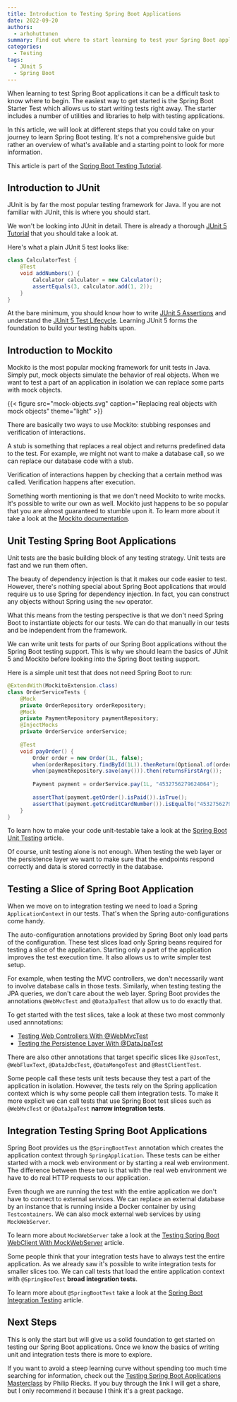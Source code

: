```yaml
---
title: Introduction to Testing Spring Boot Applications
date: 2022-09-20
authors:
  - arhohuttunen
summary: Find out where to start learning to test your Spring Boot applications.
categories:
  - Testing
tags:
  - JUnit 5
  - Spring Boot
---
```


When learning to test Spring Boot applications it can be a difficult task to know where to begin. The easiest way to get started is the Spring Boot Starter Test which allows us to start writing tests right away. The starter includes a number of utilities and libraries to help with testing applications. 

In this article, we will look at different steps that you could take on your journey to learn Spring Boot testing. It's not a comprehensive guide but rather an overview of what's available and a starting point to look for more information.

This article is part of the [Spring Boot Testing Tutorial](/spring-boot-testing-tutorial).

## Introduction to JUnit

JUnit is by far the most popular testing framework for Java. If you are not familiar with JUnit, this is where you should start.

We won't be looking into JUnit in detail. There is already a thorough [JUnit 5 Tutorial](/junit-5-tutorial/) that you should take a look at.

Here's what a plain JUnit 5 test looks like:

```java
class CalculatorTest {
    @Test  
    void addNumbers() {  
        Calculator calculator = new Calculator();  
        assertEquals(3, calculator.add(1, 2));  
    }
}
```

At the bare minimum, you should know how to write [JUnit 5 Assertions](/junit-5-assertions/) and understand the [JUnit 5 Test Lifecycle](/junit-5-test-lifecycle/). Learning JUnit 5 forms the foundation to build your testing habits upon.

## Introduction to Mockito

Mockito is the most popular mocking framework for unit tests in Java. Simply put, mock objects simulate the behavior of real objects. When we want to test a part of an application in isolation we can replace some parts with mock objects.

{{< figure src="mock-objects.svg" caption="Replacing real objects with mock objects" theme="light" >}}

There are basically two ways to use Mockito: stubbing responses and verification of interactions.

A stub is something that replaces a real object and returns predefined data to the test. For example, we might not want to make a database call, so we can replace our database code with a stub.

Verification of interactions happen by checking that a certain method was called. Verification happens after execution.

Something worth mentioning is that we don't need Mockito to write mocks. It's possible to write our own as well. Mockito just happens to be so popular that you are almost guaranteed to stumble upon it. To learn more about it take a look at the [Mockito documentation](https://site.mockito.org).

## Unit Testing Spring Boot Applications

Unit tests are the basic building block of any testing strategy. Unit tests are fast and we run them often.

The beauty of dependency injection is that it makes our code easier to test. However, there's nothing special about Spring Boot applications that would require us to use Spring for dependency injection. In fact, you can construct any objects without Spring using the `new` operator.

What this means from the testing perspective is that we don't need Spring Boot to instantiate objects for our tests. We can do that manually in our tests and be independent from the framework.

We can write unit tests for parts of our Spring Boot applications without the Spring Boot testing support. This is why we should learn the basics of JUnit 5 and Mockito before looking into the Spring Boot testing support.

Here is a simple unit test that does not need Spring Boot to run:

```java
@ExtendWith(MockitoExtension.class)  
class OrderServiceTests {  
    @Mock  
    private OrderRepository orderRepository;  
    @Mock  
    private PaymentRepository paymentRepository;  
    @InjectMocks  
    private OrderService orderService;  
  
    @Test  
    void payOrder() {  
        Order order = new Order(1L, false);  
        when(orderRepository.findById(1L)).thenReturn(Optional.of(order));  
        when(paymentRepository.save(any())).then(returnsFirstArg());  
  
        Payment payment = orderService.pay(1L, "4532756279624064");  
  
        assertThat(payment.getOrder().isPaid()).isTrue();  
        assertThat(payment.getCreditCardNumber()).isEqualTo("4532756279624064");  
    }
}
```

To learn how to make your code unit-testable take a look at the [Spring Boot Unit Testing](/spring-boot-unit-testing/) article.

Of course, unit testing alone is not enough. When testing the web layer or the persistence layer we want to make sure that the endpoints respond correctly and data is stored correctly in the database.

## Testing a Slice of Spring Boot Application

When we move on to integration testing we need to load a Spring `ApplicationContext` in our tests. That's when the Spring auto-configurations come handy.

The auto-configuration annotations provided by Spring Boot only load parts of the configuration. These test slices load only Spring beans required for testing a slice of the application. Starting only a part of the application improves the test execution time. It also allows us to write simpler test setup.

For example, when testing the MVC controllers, we don't necessarily want to involve database calls in those tests. Similarly, when testing testing the JPA queries, we don't care about the web layer. Spring Boot provides the annotations `@WebMvcTest` and `@DataJpaTest` that allow us to do exactly that.
 
To get started with the test slices, take a look at these two most commonly used annnotations:

- [Testing Web Controllers With @WebMvcTest](/spring-boot-webmvctest/)
- [Testing the Persistence Layer With @DataJpaTest](/spring-boot-datajpatest/)

There are also other annotations that target specific slices like `@JsonTest`, `@WebFluxText`, `@DataJdbcTest`, `@DataMongoTest` and `@RestClientTest`.

Some people call these tests unit tests because they test a part of the application in isolation. However, the tests rely on the Spring application context which is why some people call them integration tests. To make it more explicit we can call tests that use Spring Boot test slices such as `@WebMvcTest` or `@DataJpaTest` **narrow integration tests**.

## Integration Testing Spring Boot Applications

Spring Boot provides us the `@SpringBootTest` annotation which creates the application context through `SpringApplication`. These tests can be either started with a mock web environment or by starting a real web environment. The difference between these two is that with the real web environment we have to do real HTTP requests to our application.

Even though we are running the test with the entire application we don't have to connect to external services. We can replace an external database by an instance that is running inside a Docker container by using `Testcontainers`. We can also mock external web services by using `MockWebServer`.

To learn more about `MockWebServer` take a look at the [Testing Spring Boot WebClient With MockWebServer](/spring-boot-webclient-mockwebserver/) article.

Some people think that your integration tests have to always test the entire application. As we already saw it's possible to write integration tests for smaller slices too. We can call tests that load the entire application context with `@SpringBooTest` **broad integration tests**.

To learn more about `@SpringBootTest` take a look at the [Spring Boot Integration Testing](/spring-boot-integration-testing/) article.

## Next Steps

This is only the start but will give us a solid foundation to get started on testing our Spring Boot applications. Once we know the basics of writing unit and integration tests there is more to explore.

If you want to avoid a steep learning curve without spending too much time searching for information, check out the [Testing Spring Boot Applications Masterclass](https://transactions.sendowl.com/stores/13745/226726) by Philip Riecks. If you buy through the link I will get a share, but I only recommend it because I think it's a great package.
